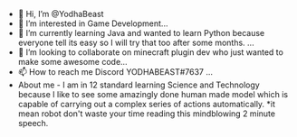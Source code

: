- 👋 Hi, I’m @YodhaBeast
- 👀 I’m interested in Game Development...
- 🌱 I’m currently learning Java and wanted to learn Python because everyone tell its easy so I will try that too after some months. ...
- 💞️ I’m looking to collaborate on minecraft plugin dev who just wanted to make some awesome code...
- 📫 How to reach me Discord YODHABEAST#7637 ...
- About me - I am in 12 standard learning Science and Technology because I like to see some amazingly done human made model which is capable of carrying out a complex series of actions automatically. *it mean robot don't waste your time reading this mindblowing 2 minute speech.
